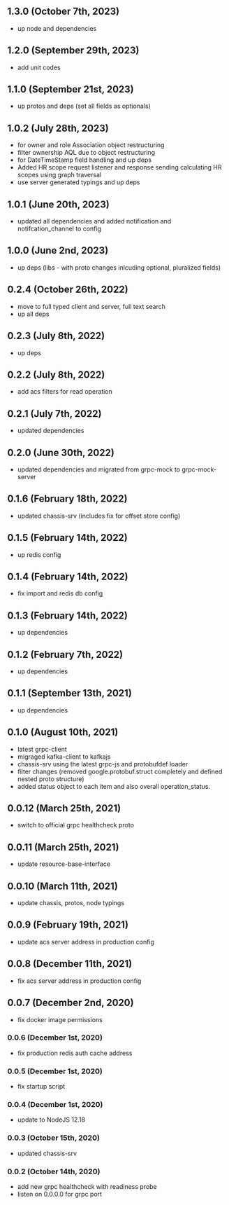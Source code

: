 ## 1.3.0 (October 7th, 2023)

- up node and dependencies

## 1.2.0 (September 29th, 2023)

- add unit codes

## 1.1.0 (September 21st, 2023)

- up protos and deps (set all fields as optionals)

## 1.0.2 (July 28th, 2023)

- for owner and role Association object restructuring
- filter ownership AQL due to object restructuring
- for DateTimeStamp field handling and up deps
- Added HR scope request listener and response sending calculating HR scopes using graph traversal
- use server generated typings and up deps

## 1.0.1 (June 20th, 2023)

- updated all dependencies and added notification and notifcation_channel to config

## 1.0.0 (June 2nd, 2023)

- up deps (libs - with proto changes inlcuding optional, pluralized fields)

## 0.2.4 (October 26th, 2022)

- move to full typed client and server, full text search
- up all deps

## 0.2.3 (July 8th, 2022)

- up deps

## 0.2.2 (July 8th, 2022)

- add acs filters for read operation

## 0.2.1 (July 7th, 2022)

- updated dependencies

## 0.2.0 (June 30th, 2022)

- updated dependencies and migrated from grpc-mock to grpc-mock-server

## 0.1.6 (February 18th, 2022)

- updated chassis-srv (includes fix for offset store config)

## 0.1.5 (February 14th, 2022)

- up redis config

## 0.1.4 (February 14th, 2022)

- fix import and redis db config

## 0.1.3 (February 14th, 2022)

- up dependencies

## 0.1.2 (February 7th, 2022)

- up dependencies

## 0.1.1 (September 13th, 2021)

- up dependencies

## 0.1.0 (August 10th, 2021)

- latest grpc-client
- migraged kafka-client to kafkajs
- chassis-srv using the latest grpc-js and protobufdef loader
- filter changes (removed google.protobuf.struct completely and defined nested proto structure)
- added status object to each item and also overall operation_status.

## 0.0.12 (March 25th, 2021)

- switch to official grpc healthcheck proto

## 0.0.11 (March 25th, 2021)

- update resource-base-interface

## 0.0.10 (March 11th, 2021)

- update chassis, protos, node typings

## 0.0.9 (February 19th, 2021)

- update acs server address in production config

## 0.0.8 (December 11th, 2021)

- fix acs server address in production config

## 0.0.7 (December 2nd, 2020)

- fix docker image permissions

### 0.0.6 (December 1st, 2020)

- fix production redis auth cache address

### 0.0.5 (December 1st, 2020)

- fix startup script

### 0.0.4 (December 1st, 2020)

- update to NodeJS 12.18

### 0.0.3 (October 15th, 2020)

- updated chassis-srv

### 0.0.2 (October 14th, 2020)

- add new grpc healthcheck with readiness probe
- listen on 0.0.0.0 for grpc port
